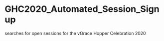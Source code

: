 # GHC2020_Automated_Session_Signup
searches for open sessions for the vGrace Hopper Celebration 2020
